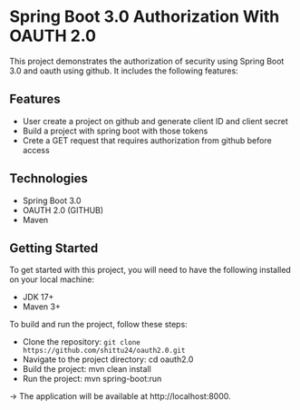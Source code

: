 # Spring Boot 3.0 Authorization With OAUTH 2.0
This project demonstrates the authorization of security using Spring Boot 3.0 and oauth using github. It includes the following features:

## Features
* User create a project on github and generate client ID and client secret
* Build a project with spring boot with those tokens
* Crete a GET request that requires authorization from github before access

## Technologies
* Spring Boot 3.0
* OAUTH 2.0 (GITHUB)
* Maven
 
## Getting Started
To get started with this project, you will need to have the following installed on your local machine:

* JDK 17+
* Maven 3+


To build and run the project, follow these steps:

* Clone the repository: `git clone https://github.com/shittu24/oauth2.0.git`
* Navigate to the project directory: cd oauth2.0 
* Build the project: mvn clean install
* Run the project: mvn spring-boot:run 

-> The application will be available at http://localhost:8000.
